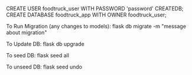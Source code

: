 CREATE USER foodtruck_user WITH PASSWORD 'password' CREATEDB;
CREATE DATABASE foodtruck_app WITH OWNER foodtruck_user;

To Run Migration (any changes to models):
flask db migrate -m "message about migration"

To Update DB:
flask db upgrade

To seed DB:
flask seed all

To unseed DB:
flask seed undo 
